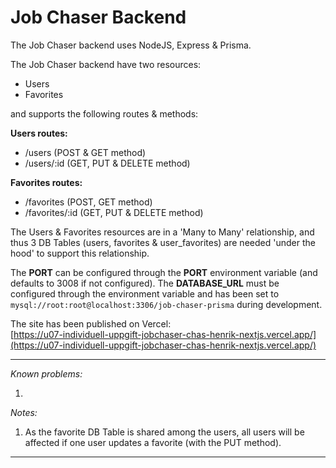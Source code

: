 # Job Chaser Backend

The Job Chaser backend uses NodeJS, Express & Prisma.

The Job Chaser backend have two resources:  
- Users
- Favorites 

and supports the following routes & methods:  
  
**Users routes:**
- /users (POST & GET method)
- /users/:id (GET, PUT & DELETE method)
  
**Favorites routes:**
- /favorites (POST, GET method)
- /favorites/:id (GET, PUT & DELETE method)

The Users & Favorites resources are in a 'Many to Many' relationship, and thus 3 DB Tables (users, favorites & user_favorites) are needed 'under the hood' to support this relationship.

The **PORT** can be configured through the **PORT** environment variable (and defaults to 3008 if not configured).
The **DATABASE_URL** must be configured through the environment variable and has been set to 
`mysql://root:root@localhost:3306/job-chaser-prisma` 
during development.

The site has been published on Vercel:  
[https://u07-individuell-uppgift-jobchaser-chas-henrik-nextjs.vercel.app/](https://u07-individuell-uppgift-jobchaser-chas-henrik-nextjs.vercel.app/)

***
*Known problems:*
  
1. 

*Notes:*
  
1. As the favorite DB Table is shared among the users, all users will be affected if one user updates a favorite (with the PUT method).

***
